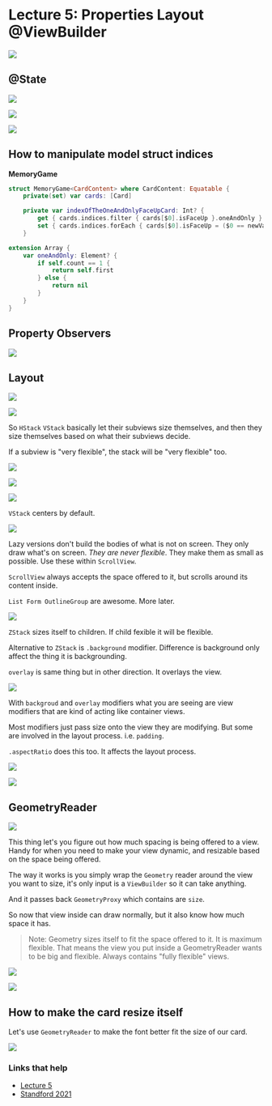 # Lecture 5: Properties Layout @ViewBuilder

![](images/1.png)

## @State

![](images/2.png)

![](images/3.png)

![](images/4.png)

## How to manipulate model struct indices

**MemoryGame**

```swift
struct MemoryGame<CardContent> where CardContent: Equatable {
    private(set) var cards: [Card]

    private var indexOfTheOneAndOnlyFaceUpCard: Int? {
        get { cards.indices.filter { cards[$0].isFaceUp }.oneAndOnly }
        set { cards.indices.forEach { cards[$0].isFaceUp = ($0 == newValue) }}
    }

extension Array {
    var oneAndOnly: Element? {
        if self.count == 1 {
            return self.first
        } else {
            return nil
        }
    }
}
```

## Property Observers

![](images/5.png)

## Layout

![](images/6.png)

![](images/7.png)

So `HStack` `VStack` basically let their subviews size themselves, and then they size themselves based on what their subviews decide.

If a subview is "very flexible", the stack will be "very flexible" too.

![](images/8.png)

![](images/9.png)

![](images/10.png)

`VStack` centers by default.

![](images/11.png)

Lazy versions don't build the bodies of what is not on screen. They only draw what's on screen. *They are never flexible*. They make them as small as possible. Use these within `ScrollView`.

`ScrollView` always accepts the space offered to it, but scrolls around its content inside.

`List Form OutlineGroup` are awesome. More later.

![](images/12.png)

`ZStack` sizes itself to children. If child fexible it will be flexible.

Alternative to `ZStack` is `.background` modifier. Difference is background only affect the thing it is backgrounding.

`overlay` is same thing but in other direction. It overlays the view.


![](images/13.png)

With `backgroud` and `overlay` modifiers what you are seeing are view modifiers that are kind of acting like container views.

Most modifiers just pass size onto the view they are modifying. But some are involved in the layout process. i.e. `padding`.

`.aspectRatio` does this too. It affects the layout process.


![](images/14.png)

![](images/15.png)

## GeometryReader

![](images/16.png)

This thing let's you figure out how much spacing is being offered to a view. Handy for when you need to make your view dynamic, and resizable based on the space being offered.

The way it works is you simply wrap the `Geometry` reader around the view you want to size, it's only input is a `ViewBuilder` so it can take anything.

And it passes back `GeometryProxy` which contains are `size`.

So now that view inside can draw normally, but it also know how much space it has.

> Note: Geometry sizes itself to fit the space offered to it. It is maximum flexible. That means the view you put inside a GeometryReader wants to be big and flexible. Always contains "fully flexible" views.


![](images/17.png)

![](images/18.png)

## How to make the card resize itself

Let's use `GeometryReader` to make the font better fit the size of our card.

![](images/19.png)

### Links that help

- [Lecture 5](https://www.youtube.com/watch?v=ayQl_F_uMS4&ab_channel=Stanford)
- [Standford 2021](https://cs193p.sites.stanford.edu/)



